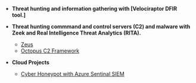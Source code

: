 - <b>Threat hunting and information gathering with [Velociraptor DFIR tool.]</b>


- <b>Threat hunting commmand and control servers (C2) and malware with Zeek and Real Intelligence Threat Analytics (RITA).</b>
  - [Zeus](https://github.com/Hacosta21/Zeus-Trojan)
  - [Octopus C2 Framework](https://github.com/Hacosta21/Octopus-C2-framework)
    
 - <b>Cloud Projects</b>
   - [Cyber Honeypot with Azure Sentinal SIEM](https://github.com/Hacosta21/Cyber-Honeypot)
  





